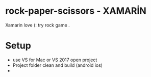 # rock-paper-scissors - XAMARİN 
Xamarin love (: try rock game .
# Setup
* use VS for Mac or VS 2017 open project
* Project folder clean and build (android ios)
*
